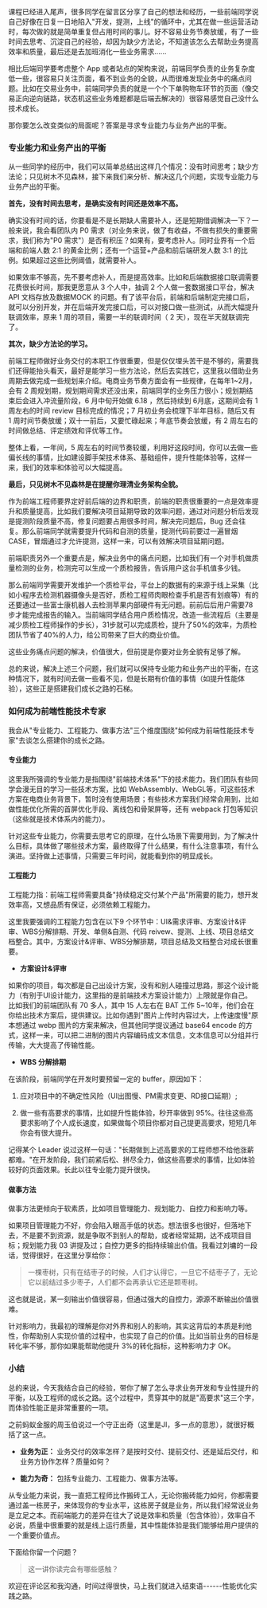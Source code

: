 课程已经进入尾声，很多同学在留言区分享了自己的想法和经历，一些前端同学说自己好像在日复一日地陷入"开发，提测，上线"的循环中，尤其在做一些运营活动时，每次做的就是简单重复但占用时间的事儿。好不容易业务节奏放缓，有了一些时间去思考、沉淀自己的经验，却因为缺少方法论，不知道该怎么去帮助业务提高效率和质量，最后还是去加班消化一些业务需求......

相比后端同学要考虑整个 App 或者站点的架构来说，前端同学负责的业务复杂度低一些，很容易只关注页面，看不到业务的全貌，从而很难发现业务中的痛点问题。比如在交易业务中，前端同学负责的就是一个个下单购物车环节的页面（像交易正向逆向链路，状态机这些业务难题都是后端去解决的）很容易感觉自己没什么技术成长。

那你要怎么改变类似的局面呢？答案是寻求专业能力与业务产出的平衡。

### 专业能力和业务产出的平衡

从一些同学的经历中，我们可以简单总结出这样几个情况：没有时间思考；缺少方法论；只见树木不见森林，接下来我们来分析、解决这几个问题，实现专业能力与业务产出的平衡。

**首先，没有时间去思考，是确实没有时间还是效率不高。**

确实没有时间的话，你要看是不是长期缺人需要补人，还是短期借调解决一下？一般来说，我会看团队内 P0 需求（对业务来说，做了有收益，不做有损失的重要需求，我们称为"P0 需求"）是否有积压？如果有，要考虑补人。同时业界有一个后端和前端人数 2:1 的黄金比例；还有一个运营+产品和前后端研发人数 3:1 的比例。如果超过这些比例阈值，就需要补人。

如果效率不够高，先不要考虑补人，而是提高效率。比如和后端数据接口联调需要花费很长时间，那我更愿意从 3 个人中，抽调 2 个人做一套数据接口平台，解决 API 文档存放及数据MOCK 的问题。有了该平台后，前端和后端制定完接口后，就可以分别开发，并在后端开发完接口后，可以对接口做一些测试，从而大幅提升联调效率，原来 1 周的项目，需要一半的联调时间（ 2 天），现在半天就联调完了。

**其次，缺少方法论的学习。**

前端工程师做好业务交付的本职工作很重要，但是仅仅埋头苦干是不够的，需要我们还得能抬头看天，最好是能学习一些方法论，然后去实践它，这里我以借助业务周期去做完成一些规划来介绍。电商业务节奏方面会有一些规律，在每年1\~2月，会有 2 周规划期，规划期间需求还没出来，前端同学的业务压力很小；规划期结束后会进入冲流量阶段，6 月中旬开始做 6.18 ，然后持续到 6月底，这期间会有 1 周左右的时间 review 目标完成的情况；7 月初业务会梳理下半年目标，随后又有 1 周时间节奏放缓；双十一前后，又要忙碌起来；年底节奏会放缓，有 2 周左右的时间做总结、评定绩效和评优等工作。

整体上看，一年间，5 周左右的时间节奏较缓，利用好这段时间，你可以去做一些偏长线的事情，比如建设脚手架技术体系、基础组件，提升性能体验等，这样一来，我们的效率和体验可以大幅提高。

**最后，只见树木不见森林是在提醒你理清业务架构全貌。**

作为前端工程师要界定好前后端的边界和职责，前端的职责很重要的一点是效率提升和质量提高，比如我们要解决项目延期导致的效率问题，通过对问题分析后发现是提测阶段质量不高，修复问题要占用很多时间，解决完问题后，Bug 还会往复。那么前端同学就需要提升代码和自测的质量，提测代码前要过一遍冒烟 CASE，冒烟通过才允许提测，这样一来，可以有效解决项目延期问题。

前端职责另外一个重要点是，解决业务中的痛点问题，比如我们有一个对手机做质量检测的业务，检测完可以生成一个质检报告，告诉用户这台手机值多少钱。

那么前端同学需要开发维护一个质检平台，平台上的数据有的来源于线上采集（比如小程序去检测机器摄像头是否好，质检工程师肉眼检查手机是否有划痕等）有的还要通过一些富士康机器人去检测苹果内部硬件有无问题。前前后后用户需要78步才能完成报告的输入。当前端同学结合用户质检情况，改造一些流程后（主要是减少质检工程师操作的步长），31步就可以完成质检，提升了50%的效率，为质检团队节省了40%的人力，给公司带来了巨大的商业价值。

这些业务痛点问题的解决，价值很大，但前提是你要对业务全貌有足够了解。

总的来说，解决上述三个问题，我们就可以保持专业能力和业务产出的平衡，在这种情况下，就有时间去做一些看不见，但是长期有价值的事情（如提升性能体验），这些正是搭建我们成长之路的石梯。

### 如何成为前端性能技术专家

我会从"专业能力、工程能力、做事方法"三个维度围绕"如何成为前端性能技术专家"去谈怎么搭建你的成长之路。

#### 专业能力

这里我所强调的专业能力是指围绕"前端技术体系"下的技术能力。我们团队有些同学会漫无目的学习一些技术方案，比如 WebAssembly、WebGL等，可这些技术方案在电商业务背景下，暂时没有使用场景；有些技术方案我们经常会用到，比如做性能优化所需的首屏优化手段、离线包和骨架屏等，还有 webpack 打包等知识（这些就是技术体系内的能力）。

针对这些专业能力，你需要去思考它的原理，在什么场景下需要用到，为了解决什么目标，具体做了哪些技术方案，最终取得了什么结果，有什么注意事项，有什么演进。坚持做上述事情，只需要三年时间，就能看到你的明显成长。

#### 工程能力

工程能力指：前端工程师需要具备"持续稳定交付某个产品"所需要的能力，想开发效率高，又想品质有保证，必须依赖工程能力。

这里我要强调的工程能力包含在以下9 个环节中：UI\&需求评审、方案设计\&评审、WBS分解排期、开发、单侧\&自测、代码 reivew、提测、上线、项目总结文档整合。其中，方案设计\&评审、WBS分解排期，项目总结及文档整合对成长很重要。

* **方案设计\&评审**

如果你的项目，每次都是自己出设计方案，没有和别人碰撞过思路，那这个设计能力（有别于UI设计能力，这里指的是前端技术方案设计能力）上限就是你自己。比如我们的前端团队有 70 多人，其中 15 人左右在 BAT 工作 5\~10年，他们会在你给出技术方案后，提供建议。比如你遇到"图片上传时内容过大，上传速度慢"原本想通过 webp 图片的方案来解决，但其他同学提议通过 base64 encode 的方式，这样一来，可以把二进制的图片内容编码成文本信息，文本信息可以分组并行传输，大大提高了传输性能。

* **WBS 分解排期**

在该阶段，前端同学在开发时要预留一定的 buffer，原因如下：

1. 应对项目中的不确定性风险（UI出图慢、PM需求变更、RD接口延期）;

2. 做一些有高要求的事情，比如提升性能体验，秒开率做到 95%。往往这些高要求影响了个人成长速度，如果做每个项目你都对自己提更高要求，短短几年你会有很大提升。

记得某个 Leader 说过这样一句话："长期做到上述高要求的工程师想不给他涨薪都难。"在开发阶段，我们前紧后松、拼尽全力，做这些高要求的事情，比如体验较好的页面效果。长此以往专业能力提升很快。

#### 做事方法

做事方法更倾向于软素质，比如项目管理能力、规划能力、自控力和影响力等。

如果项目管理能力不好，你会陷入眼高手低的状态。想法很多也很好，但落地下去，不是要不到资源，就是争取不到别人的帮助，或者经常延期，达不成项目目标；规划能力我 03 讲提及过；自控力更多的指持续输出价值。我看过刘墉的一段话，觉得很好，在这里分享给你：
> 一棵枣树，只有在结枣子的时候，人们才认得它，一旦它不结枣子了，无论它以前结过多少枣子，人们都不会再承认它还是颗枣树。

这也就是说，某一刻输出价值很容易，但通过强大的自控力，源源不断输出价值很难。

针对影响力，我最初的理解是你对外界和别人的影响，其实这背后的本质是利他性，你帮助别人实现价值的过程中，也实现了自己的价值。比如当前业务的目标是转化率不够，那你如果能帮助他提升 3%的转化指标，这种影响力才 OK。

### 小结

总的来说，今天我结合自己的经验，带你了解了怎么寻求业务开发和专业性提升的平衡，以及工程师的成长之路。这个过程中，贯穿其中的就是"高要求"这三个字，而体验性能正是非常重要的一项。

之前蚂蚁金服的周玉伯说过一个守正出奇（这里是JI，多一点的意思），就很好概括了这一点。

* **业务为正：** 业务交付的效率怎样？是按时交付、提前交付、还是延后交付，和业务方协作怎样？质量如何？

* **能力为奇：** 包括专业能力、工程能力、做事方法等。

从专业能力来说，我一直把工程师比作搬砖工人，无论你搬砖能力如何，你都需要通过盖一栋房子，来体现你的专业水平，这栋房子就是业务，所以我们经常说业务是立足之本。而前端能力的差异在往大了说是效率和质量（包含体验），效率自不必说，质量中很重要的就是线上运行质量，其中性能体验是我们能够给用户提供的一个重要价值点。

下面给你留一个问题？
> 这一讲你读完会有哪些感触？

欢迎在评论区和我沟通，时间过得很快，马上我们就进入结束语------性能优化实践之路。
